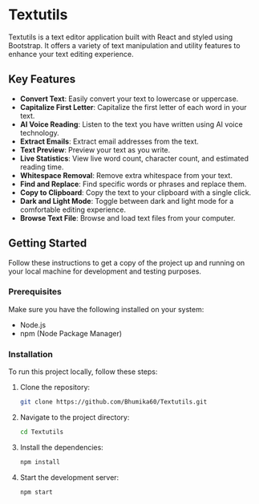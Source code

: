 # Textutils

Textutils is a text editor application built with React and styled using Bootstrap. It offers a variety of text manipulation and utility features to enhance your text editing experience.

## Key Features

- **Convert Text**: Easily convert your text to lowercase or uppercase.
- **Capitalize First Letter**: Capitalize the first letter of each word in your text.
- **AI Voice Reading**: Listen to the text you have written using AI voice technology.
- **Extract Emails**: Extract email addresses from the text.
- **Text Preview**: Preview your text as you write.
- **Live Statistics**: View live word count, character count, and estimated reading time.
- **Whitespace Removal**: Remove extra whitespace from your text.
- **Find and Replace**: Find specific words or phrases and replace them.
- **Copy to Clipboard**: Copy the text to your clipboard with a single click.
- **Dark and Light Mode**: Toggle between dark and light mode for a comfortable editing experience.
- **Browse Text File**: Browse and load text files from your computer.

## Getting Started

Follow these instructions to get a copy of the project up and running on your local machine for development and testing purposes.

### Prerequisites

Make sure you have the following installed on your system:

- Node.js
- npm (Node Package Manager)

### Installation
To run this project locally, follow these steps:

1. Clone the repository:

   ```bash
   git clone https://github.com/Bhumika60/Textutils.git
   
2. Navigate to the project directory:

   ```bash
   cd Textutils
   
3. Install the dependencies:
   ```bash
   npm install
   
4. Start the development server:
   ```bash
   npm start


   
